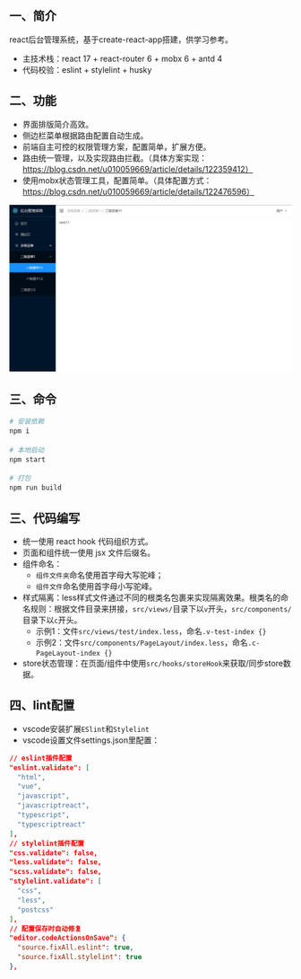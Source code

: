 ## 一、简介
react后台管理系统，基于create-react-app搭建，供学习参考。
+ 主技术栈：react 17 + react-router 6 + mobx 6 + antd 4
+ 代码校验：eslint + stylelint + husky

## 二、功能
+ 界面排版简介高效。
+ 侧边栏菜单根据路由配置自动生成。
+ 前端自主可控的权限管理方案，配置简单，扩展方便。
+ 路由统一管理，以及实现路由拦截。（具体方案实现：https://blog.csdn.net/u010059669/article/details/122359412）
+ 使用mobx状态管理工具，配置简单。（具体配置方式：https://blog.csdn.net/u010059669/article/details/122476596）

![image](/src/assets/img/preview.png)

## 三、命令
``` bash
# 安装依赖
npm i

# 本地启动
npm start

# 打包
npm run build
```

## 三、代码编写
+ 统一使用 react hook 代码组织方式。
+ 页面和组件统一使用 jsx 文件后缀名。
+ 组件命名：
  - `组件文件夹`命名使用首字母大写驼峰；
  - `组件文件`命名使用首字母小写驼峰。
+ 样式隔离：less样式文件通过不同的根类名包裹来实现隔离效果。根类名的命名规则：根据文件目录来拼接，`src/views/`目录下以`v`开头，`src/components/`目录下以`c`开头。
  - 示例1：文件`src/views/test/index.less`，命名`.v-test-index {}`
  - 示例2：文件`src/components/PageLayout/index.less`，命名`.c-PageLayout-index {}`
+ store状态管理：在页面/组件中使用`src/hooks/storeHook`来获取/同步store数据。

## 四、lint配置
+ vscode安装扩展`ESlint`和`Stylelint`
+ vscode设置文件settings.json里配置：
```json
// eslint插件配置
"eslint.validate": [
  "html",
  "vue",
  "javascript",
  "javascriptreact",
  "typescript",
  "typescriptreact"
],
// stylelint插件配置
"css.validate": false,
"less.validate": false,
"scss.validate": false,
"stylelint.validate": [
  "css",
  "less",
  "postcss"
],
// 配置保存时自动修复
"editor.codeActionsOnSave": {
  "source.fixAll.eslint": true,
  "source.fixAll.stylelint": true
},
```
